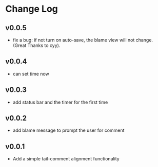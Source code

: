 # Change Log

## v0.0.5
* fix a bug: if not turn on auto-save, the blame view will not change. (Great Thanks to cyy).

## v0.0.4
- can set time now

## v0.0.3
- add status bar and the timer for the first time

## v0.0.2
* add blame message to prompt the user for comment

## v0.0.1

- Add a simple tail-comment alignment functionality
